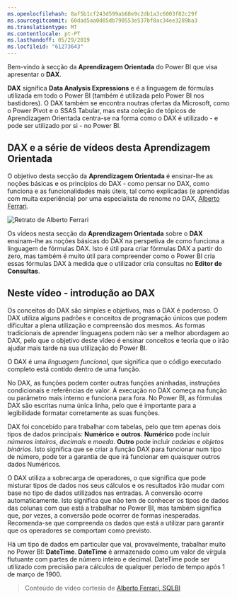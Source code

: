 ```yaml
---
ms.openlocfilehash: 8af5b1cf243d599ab68e9c2db1a3c6003f82c29f
ms.sourcegitcommit: 60dad5aa0d85db790553e537bf8ac34ee3289ba3
ms.translationtype: MT
ms.contentlocale: pt-PT
ms.lasthandoff: 05/29/2019
ms.locfileid: "61273643"
---
```

Bem-vindo à secção da **Aprendizagem Orientada** do Power BI que visa apresentar o **DAX**.

**DAX** significa **Data Analysis Expressions** e é a linguagem de fórmulas utilizada em todo o Power BI (também é utilizada pelo Power BI nos bastidores). O DAX também se encontra noutras ofertas da Microsoft, como o Power Pivot e o SSAS Tabular, mas esta coleção de tópicos de Aprendizagem Orientada centra-se na forma como o DAX é utilizado - e pode ser utilizado por si - no Power BI.

## <a name="dax-and-this-guided-learning-video-series"></a>DAX e a série de vídeos desta Aprendizagem Orientada
O objetivo desta secção da **Aprendizagem Orientada** é ensinar-lhe as noções básicas e os princípios do DAX - como pensar no DAX, como funciona e as funcionalidades mais úteis, tal como explicadas (e aprendidas com muita experiência) por uma especialista de renome no DAX, [ Alberto Ferrari](http://www.sqlbi.com/learning-dax).

![Retrato de Alberto Ferrari](media/7-1-intro-to-dax/intro_dax_6_alberto_ferrari.png)

Os vídeos nesta secção da **Aprendizagem Orientada** sobre o **DAX** ensinam-lhe as noções básicas do DAX na perspetiva de como funciona a linguagem de fórmulas DAX. Isto é útil para criar fórmulas DAX a partir do zero, mas também é muito útil para compreender como o Power BI cria essas fórmulas DAX à medida que o utilizador cria consultas no **Editor de Consultas**.

## <a name="in-this-video---introduction-to-dax"></a>Neste vídeo - introdução ao DAX
Os conceitos do DAX são simples e objetivos, mas o DAX é poderoso. O DAX utiliza alguns padrões e conceitos de programação únicos que podem dificultar a plena utilização e compreensão dos mesmos. As formas tradicionais de aprender linguagens podem não ser a melhor abordagem ao DAX, pelo que o objetivo deste vídeo é ensinar conceitos e teoria que o irão ajudar mais tarde na sua utilização do Power BI.

O DAX é uma *linguagem funcional*, que significa que o código executado completo está contido dentro de uma função.

No DAX, as funções podem conter outras funções aninhadas, instruções condicionais e referências de valor. A execução no DAX começa na função ou parâmetro mais interno e funciona para fora. No Power BI, as fórmulas DAX são escritas numa única linha, pelo que é importante para a legibilidade formatar corretamente as suas funções.

DAX foi concebido para trabalhar com tabelas, pelo que tem apenas dois tipos de dados principais: **Numérico** e **outros**. **Numérico** pode incluir *números inteiros*, *decimais* e *moeda*. **Outro** pode incluir *cadeias* e *objetos binários*. Isto significa que se criar a função DAX para funcionar num tipo de número, pode ter a garantia de que irá funcionar em quaisquer outros dados Numéricos.

O DAX utiliza a sobrecarga de operadores, o que significa que pode misturar tipos de dados nos seus cálculos e os resultados irão mudar com base no tipo de dados utilizados nas entradas. A conversão ocorre automaticamente. Isto significa que não tem de conhecer os tipos de dados das colunas com que está a trabalhar no Power BI, mas também significa que, por vezes, a conversão pode ocorrer de formas inesperadas. Recomenda-se que compreenda os dados que está a utilizar para garantir que os operadores se comportam como previsto.

Há um tipo de dados em particular que vai, provavelmente, trabalhar muito no Power BI: **DateTime**. **DateTime** é armazenado como um valor de vírgula flutuante com partes de número inteiro e decimal. DateTime pode ser utilizado com precisão para cálculos de qualquer período de tempo após 1 de março de 1900.

> Conteúdo de vídeo cortesia de [Alberto Ferrari, SQLBI](http://www.sqlbi.com/learning-dax/?utm_source=powerbi&utm_medium=marketing&utm_campaign=after-summit)
> 
> 

